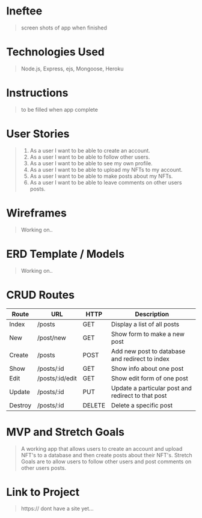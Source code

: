 # Ineftee

>  screen shots of app when finished

# Technologies Used

>  Node.js, Express, ejs, Mongoose, Heroku

# Instructions

> to be filled when app complete

# User Stories

> 1. As a user I want to be able to create an account.
> 2. As a user I want to be able to follow other users.
> 3. As a user I want to be able to see my own profile.
> 4. As a user I want to be able to upload my NFTs to my account.
> 5. As a user I want to be able to make posts about my NFTs.
> 6. As a user I want to be able to leave comments on other users posts.

# Wireframes

> Working on..

# ERD Template / Models

> Working on..

# CRUD Routes

| Route   | URL             | HTTP   | Description                                        |
|---------|-----------------|--------|----------------------------------------------------|
| Index   | /posts          | GET    | Display a list of all posts                        |
| New     | /post/new       | GET    | Show form to make a new post                       |
| Create  | /posts          | POST   | Add new post to database and redirect to index     |
| Show    | /posts/:id      | GET    | Show info about one post                           |
| Edit    | /posts/:id/edit | GET    | Show edit form of one post                         |
| Update  | /posts/:id      | PUT    | Update a particular post and redirect to that post |
| Destroy | /posts/:id      | DELETE | Delete a specific post                             |

# MVP and Stretch Goals

>  A working app that allows users to create an account and upload NFT's to a database and then create posts about their NFT's.
>  Stretch Goals are to allow users to follow other users and post comments on other users posts. 

# Link to Project

>  https:// dont have a site yet...